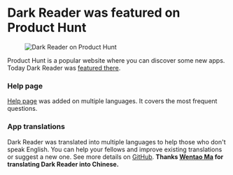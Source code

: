# Dark Reader was featured on Product Hunt

<figure>
    <img src="/images/product-hunt.png" alt="Dark Reader on Product Hunt" />
</figure>

Product Hunt is a popular website where you can discover some new apps.
Today Dark Reader was [featured there](https://www.producthunt.com/posts/dark-reader-2).

### Help page

[Help page](http://darkreader.org/help/) was added on multiple languages.
It covers the most frequent questions.

### App translations

Dark Reader was translated into multiple languages to help those who don't speak English.
You can help your fellows and improve existing translations or suggest a new one.
See more details on [GitHub](https://github.com/darkreader/darkreader/issues/559). **Thanks [Wentao Ma](https://github.com/WalterMa) for translating Dark Reader into Chinese.**
